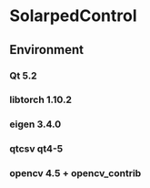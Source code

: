# SolarpedControl
## Environment
### Qt 5.2
### libtorch 1.10.2
### eigen 3.4.0
### qtcsv qt4-5
### opencv 4.5 + opencv_contrib
